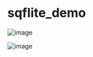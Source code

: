 # sqflite_demo


![image](https://user-images.githubusercontent.com/5441882/108439163-cc4e2680-7261-11eb-8832-0376fb6a1d49.png)

![image](https://user-images.githubusercontent.com/5441882/108439119-ba6c8380-7261-11eb-8547-54939cc9c550.png)
